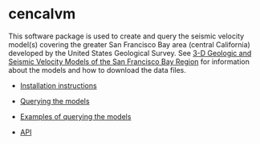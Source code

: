 # cencalvm

This software package is used to create and query the seismic velocity
model(s) covering the greater San Francisco Bay area (central
California) developed by the United States Geological Survey. See [3-D
Geologic and Seismic Velocity Models of the San Francisco Bay
Region](https://earthquake.usgs.gov/data/3dgeologic/) for information
about the models and how to download the data files.

* [Installation
  instructions](https://github.com/usgs/earthquake-cencalvm/blob/master/INSTALL.md)

* [Querying the models](query.md)

* [Examples of querying the models](examples.md)

* [API](api.md)